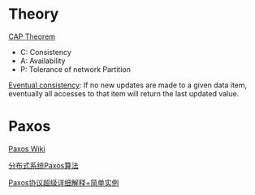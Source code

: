 # Theory

[CAP Theorem](http://en.wikipedia.org/wiki/CAP_theorem)
- C: Consistency
- A: Availability
- P: Tolerance of network Partition

[Eventual consistency](http://en.wikipedia.org/wiki/Eventual_consistency): If no new updates are made to a given data item, eventually all accesses to that item will return the last updated value.

# Paxos

[Paxos Wiki](https://en.wikipedia.org/wiki/Paxos_(computer_science))

[分布式系统Paxos算法](https://www.jdon.com/artichect/paxos.html)

[Paxos协议超级详细解释+简单实例](https://blog.csdn.net/cnh294141800/article/details/53768464)
